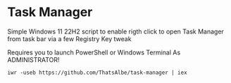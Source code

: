# Task Manager

 Simple Windows 11 22H2 script to enable rigth click to open Task Manager from task bar via a few Registry Key tweak

 Requires you to launch PowerShell or Windows Terminal As ADMINISTRATOR! 

 ```
 iwr -useb https://github.com/ThatsAlbe/task-manager | iex
 ```
